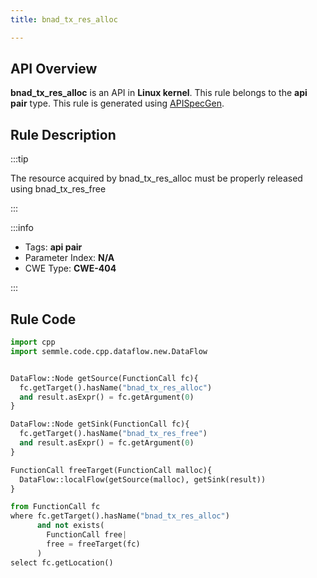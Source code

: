 ```yaml
---
title: bnad_tx_res_alloc

---
```



## API Overview
**bnad_tx_res_alloc** is an API in **Linux kernel**. This rule belongs to the **api pair** type. This rule is generated using [APISpecGen](../../tools/APISpecGen).
## Rule Description

:::tip

The resource acquired by bnad_tx_res_alloc must be properly released using bnad_tx_res_free

:::

:::info

- Tags: **api pair**
- Parameter Index: **N/A**
- CWE Type: **CWE-404**

:::

## Rule Code
```python
import cpp
import semmle.code.cpp.dataflow.new.DataFlow


DataFlow::Node getSource(FunctionCall fc){
  fc.getTarget().hasName("bnad_tx_res_alloc")
  and result.asExpr() = fc.getArgument(0)
}

DataFlow::Node getSink(FunctionCall fc){
  fc.getTarget().hasName("bnad_tx_res_free")
  and result.asExpr() = fc.getArgument(0)
}

FunctionCall freeTarget(FunctionCall malloc){
  DataFlow::localFlow(getSource(malloc), getSink(result))
}

from FunctionCall fc
where fc.getTarget().hasName("bnad_tx_res_alloc")
      and not exists(
        FunctionCall free| 
        free = freeTarget(fc)
      )
select fc.getLocation()

    
```